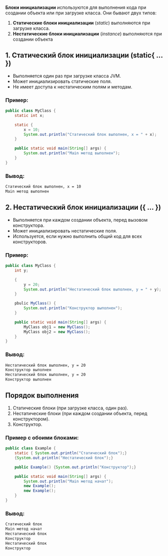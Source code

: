 **Блоки инициализации** используются для выполнения кода при создании объекта или при загрузке класса. Они бывают двух типов:
1. **Статические блоки инициализации** (*static*) выполняются при загрузке класса.
2. **Нестатические блоки инициализации** (*instance*) выполняются при создании объекта
## 1. Статический блок инициализации (static{ ... })
- Выполняется один раз при загрузке класса JVM.
- Может инициализировать статические поля.
- Не имеет доступа к нестатическим полям и методам.
### Пример:
```java
public class MyClass {
	static int x;

	static {
		x = 10;
		System.out.println("Статический блок выполнен, x = " + x);
	}

	public static void main(String[] args) {
		System.out.println("Main метод выполнен");
	}
}
```
### Вывод:
```bash
Статический блок выполнен, x = 10
Main метод выполнен
```
## 2. Нестатический блок инициализации ({ ... })
- Выполняется при каждом создании объекта, перед вызовом конструктора.
- Может инициализировать нестатические поля.
- Используется, если нужно выполнить общий код для всех конструкторов.
### Пример:
```java
public class MyClass {
	int y;

	{
		y = 20;
		System.out.println("Нестатический блок выполнен, y = " + y);
	}

	pbulic MyClass() {
		System.out.println("Конструктор выполнен");
	}

	public static void main(String[] args) {
		MyClass obj1 = new MyClass();
		MyClass obj2 = new MyClass();
	}
}
```
### Вывод:
```bash
Нестатический блок выполнен, y = 20
Конструктор выполнен
Нестатический блок выполнен, y = 20
Конструктор выполнен
```
## Порядок выполнения
1. Статические блоки (при загрузке класса, один раз).
2. Нестатические блоки (при каждом создании объекта, перед конструктором).
3. Конструктор.
### Пример с обоими блоками:
```java
public class Example {
	static { System.out.println("Статический блок");}
	{System.out.println("Нестатический блок");}

	public Example() {System.out.println("Конструктор");}

	public static void main(String[] args) {
		System.out.println("Main метод начат");
		new Example();
		new Example();
	}
}
```
### Вывод:
```bash
Статический блок
Main метод начат
Нестатический блок
Конструктор
Нестатический блок
Конструктор
```